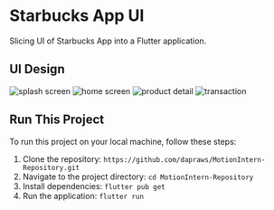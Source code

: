 # Starbucks App UI

Slicing UI of Starbucks App into a Flutter application.

## UI Design
![splash screen](https://github.com/dapraws/MotionIntern_Week1/assets/122019775/f1aab8d9-2166-41f8-ba6a-224ccc9bf330)
![home screen](https://github.com/dapraws/MotionIntern_Week1/assets/122019775/4f184d3f-e6f1-47d3-924a-0f8ff6b2b08f)
![product detail](https://github.com/dapraws/MotionIntern_Week1/assets/122019775/0813a7ce-379c-4929-a880-4058ab0f0b84)
![transaction](https://github.com/dapraws/MotionIntern_Week1/assets/122019775/b22c7df6-7b59-4e13-abd8-dbb6af4b2a44)

## Run This Project

To run this project on your local machine, follow these steps:

1. Clone the repository: `https://github.com/dapraws/MotionIntern-Repository.git`
2. Navigate to the project directory: `cd MotionIntern-Repository`
3. Install dependencies: `flutter pub get`
4. Run the application: `flutter run`
